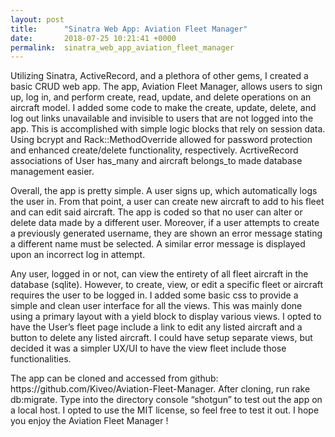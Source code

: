 ```yaml
---
layout: post
title:      "Sinatra Web App: Aviation Fleet Manager"
date:       2018-07-25 10:21:41 +0000
permalink:  sinatra_web_app_aviation_fleet_manager
---
```



<p>Utilizing Sinatra, ActiveRecord, and a plethora of other gems, I created a basic CRUD web app. The app, Aviation Fleet Manager, allows users to sign up, log in, and perform create, read, update, and delete operations on an aircraft model. I added some code to make the create, update, delete, and log out links unavailable and invisible to users that are not logged into the app. This is accomplished with simple logic blocks that rely on session data. Using bcrypt and Rack::MethodOverride allowed for password protection and enhanced create/delete functionality, respectively. AcrtiveRecord associations of User has_many and aircraft belongs_to made database management easier.</p> <p>Overall, the app is pretty simple. A user signs up, which automatically logs the user in. From that point, a user can create new aircraft to add to his fleet and can edit said aircraft. The app is coded so that no user can alter or delete data made by a different user. Moreover, if a user attempts to create a previously generated username, they are shown an error message stating a different name must be selected. A similar error message is displayed upon an incorrect log in attempt.</p><p>Any user, logged in or not, can view the entirety of all fleet aircraft in the database (sqlite). However, to create, view, or edit a specific fleet or aircraft requires the user to be logged in. I added some basic css to provide a simple and clean user interface for all the views. This was mainly done using a primary layout with a yield block to display various views. I opted to have the User’s fleet page include a link to edit any listed aircraft and a button to delete any listed aircraft. I could have setup separate views, but decided it was a simpler UX/UI to have the view fleet include those functionalities.</p><p>The app can be cloned and accessed from github: https://github.com/Kiveo/Aviation-Fleet-Manager. After cloning, run rake db:migrate. Type into the directory console “shotgun” to test out the app on a local host. I opted to use the MIT license, so feel free to test it out. I hope you enjoy the Aviation Fleet Manager ! </p>
